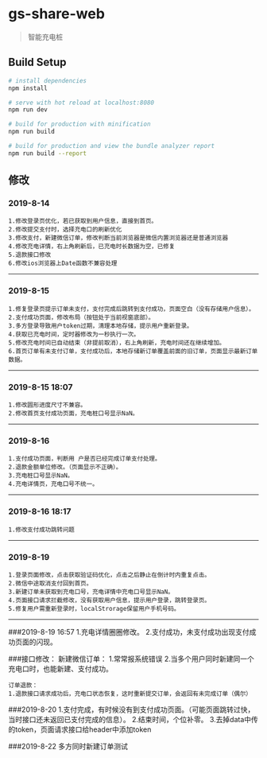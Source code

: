 # gs-share-web

> 智能充电桩

## Build Setup

``` bash
# install dependencies
npm install

# serve with hot reload at localhost:8080
npm run dev

# build for production with minification
npm run build

# build for production and view the bundle analyzer report
npm run build --report
```

## 修改

### 2019-8-14
    1.修改登录页优化，若已获取到用户信息，直接到首页。
    2.修改提交支付时，选择充电口的刷新优化
    3.修改支付，新建微信订单，修改判断当前浏览器是微信内置浏览器还是普通浏览器
    4.修改充电详情，右上角刷新后，已充电时长数据为空，已修复
    5.退款接口修改
    6.修改ios浏览器上Date函数不兼容处理

***

### 2019-8-15
    1.修复登录页提示订单未支付，支付完成后跳转到支付成功，页面空白（没有存储用户信息）。
    2.支付成功页面，修改布局（按钮处于当前视窗底部）。
    3.多方登录导致用户token过期，清理本地存储，提示用户重新登录。
    4.获取已充电时间，定时器修改为一秒执行一次。
    5.修改充电时间已自动结束（非提前取消），右上角刷新，充电时间还在继续增加。
    6.首页订单有未支付订单，支付成功后，本地存储新订单覆盖前面的旧订单，页面显示最新订单数据。
 
***
### 2019-8-15 18:07
    1.修改圆形进度尺寸不兼容。
    2.修改首页支付成功页面，充电桩口号显示NaN。
    
***

### 2019-8-16
    1.支付成功页面，判断用 户是否已经完成订单支付处理。
    2.退款金额单位修改。（页面显示不正确）。
    3.充电桩口号显示NaN。
    4.充电详情页，充电口号不统一。

***

### 2019-8-16 18:17
    1.修改支付成功跳转问题

***

### 2019-8-19
    1.登录页面修改，点击获取验证码优化，点击之后静止在倒计时内重复点击。
    2.微信中途取消支付回到首页。
    3.新建订单未获取到充电口号，充电详情中充电口号显示NaN。
    4.页面接口请求拦截修改，没有获取用户信息，提示用户登录，跳转登录页。
    5.修复用户需重新登录时，localStrorage保留用户手机号码。

***

###2019-8-19 16:57
    1.充电详情圈圈修改。
    2.支付成功，未支付成功出现支付成功页面的闪现。


###接口修改：
    新建微信订单：
    1.常常报系统错误
    2.当多个用户同时新建同一个充电口时，也能新建、支付成功。

    订单退款：
    1.退款接口请求成功后，充电口状态恢复，这时重新提交订单，会返回有未完成订单（偶尔）


###2019-8-20
    1.支付完成，有时候没有到支付成功页面。（可能页面跳转过快，当时接口还未返回已支付完成的信息）。
    2.结束时间，个位补零。
    3.去掉data中传的token，页面请求接口给header中添加token
   
###2019-8-22
    多方同时新建订单测试
   
   
    
